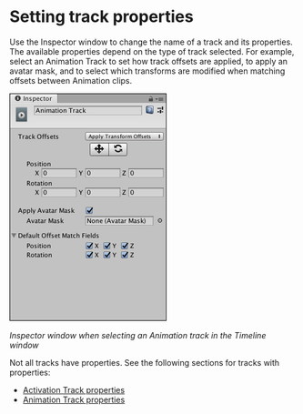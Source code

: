 # Setting track properties

Use the Inspector window to change the name of a track and its properties. The available properties depend on the type
of track selected. For example, select an Animation Track to set how track offsets are applied, to apply an avatar mask,
and to select which transforms are modified when matching offsets between Animation clips.

![Inspector window when selecting an Animation track in the Timeline window](images/timeline_inspector_animation_track.png)

_Inspector window when selecting an Animation track in the Timeline window_

Not all tracks have properties. See the following sections for tracks with properties:

* [Activation Track properties](insp_trk_act.md)
* [Animation Track properties](insp_trk_anim.md)

